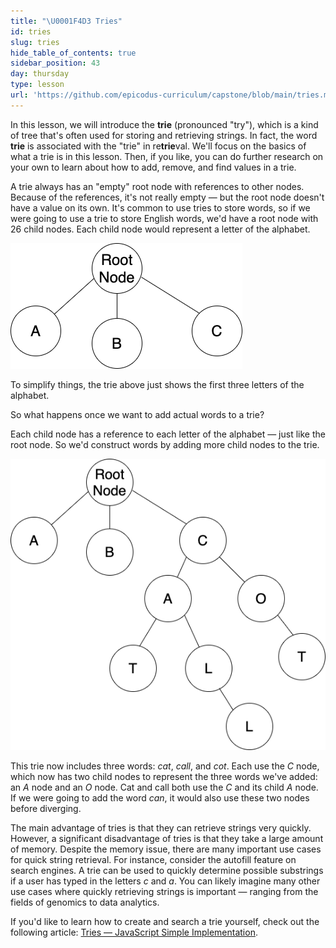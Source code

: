 ```yaml
---
title: "\U0001F4D3 Tries"
id: tries
slug: tries
hide_table_of_contents: true
sidebar_position: 43
day: thursday
type: lesson
url: 'https://github.com/epicodus-curriculum/capstone/blob/main/tries.md'
---
```


In this lesson, we will introduce the **trie** (pronounced "try"), which is a kind of tree that's often used for storing and retrieving strings. In fact, the word **trie** is associated with the "trie" in re**trie**val. We'll focus on the basics of what a trie is in this lesson. Then, if you like, you can do further research on your own to learn about how to add, remove, and find values in a trie.

A trie always has an "empty" root node with references to other nodes. Because of the references, it's not really empty — but the root node doesn't have a value on its own. It's common to use tries to store words, so if we were going to use a trie to store English words, we'd have a root node with 26 child nodes. Each child node would represent a letter of the alphabet.

![This trie shows an empty root node plus the first three letters of the alphabet.](/images/computer-science-curriculum-2020/trie_1.png)

To simplify things, the trie above just shows the first three letters of the alphabet.

So what happens once we want to add actual words to a trie?

Each child node has a reference to each letter of the alphabet — just like the root node. So we'd construct words by adding more child nodes to the trie.

![This trie includes the words "cat", "call", and "cot".](/images/computer-science-curriculum-2020/trie2.png)

This trie now includes three words: _cat_, _call_, and _cot_. Each use the _C_ node, which now has two child nodes to represent the three words we've added: an _A_ node and an _O_ node. Cat and call both use the _C_ and its child _A_ node. If we were going to add the word _can_, it would also use these two nodes before diverging.

The main advantage of tries is that they can retrieve strings very quickly. However, a significant disadvantage of tries is that they take a large amount of memory. Despite the memory issue, there are many important use cases for quick string retrieval. For instance, consider the autofill feature on search engines. A trie can be used to quickly determine possible substrings if a user has typed in the letters _c_ and _a_. You can likely imagine many other use cases where quickly retrieving strings is important — ranging from the fields of genomics to data analytics.

If you'd like to learn how to create and search a trie yourself, check out the following article: [Tries — JavaScript Simple Implementation](https://medium.com/@alexanderv/tries-javascript-simple-implementation-e2a4e54e4330).